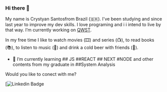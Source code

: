 ### Hi there 👋

My name is Crystyan Santosfrom Brazil (🇧🇷). I've been studying and since last year to improve my dev skills. I love programing and i i intend to live by that way. I’m currently working on [QWST](https://qwst.co/). 

In my free time I like to watch movies (🎞️) and series (📺), to read books (📚), to listen to music (🎵) and  drink a cold beer with friends (🍺).

- 🌱 I’m currently learning ## JS ##REACT ## NEXT #NODE and other contents from my graduate in ##System Analysis

Would you like to conect with me?

[![Linkedin Badge](https://www.linkedin.com/in/crystyan-santos-56a3943b/)




